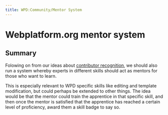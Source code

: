 ```yaml
---
title: WPD:Community/Mentor System
---
```

<h1><span class="mw-headline" id="Webplatform.org_mentor_system">Webplatform.org mentor system</span></h1>
<h2><span class="mw-headline" id="Summary">Summary</span></h2>
<p>Folowing on from our ideas about <a href="/wiki/WPD:Community/Contributor_Recognition" title="WPD:Community/Contributor Recognition">contributor recognition</a>, we should also run a system whereby experts in different skills should act as mentors for those who want to learn.
</p><p>This is especially relevant to WPD specific skills like editing and template modification, but could perhaps be extended to other things. The idea would be that the mentor could train the apprentice in that specific skill, and then once the mentor is satisfied that the apprentice has reached a certain level of proficiency, award them a skill badge to say so.
</p><p><br />
</p><p><br />
</p>
<div class="attribution">
<p><br />
</p><p><br />
</p>
</div>

<!-- 
NewPP limit report
CPU time usage: 0.044 seconds
Real time usage: 0.056 seconds
Preprocessor visited node count: 80/1000000
Preprocessor generated node count: 776/1000000
Post‐expand include size: 623/2097152 bytes
Template argument size: 738/2097152 bytes
Highest expansion depth: 4/40
Expensive parser function count: 0/100
-->

<!-- 
Transclusion expansion time report (%,ms,calls,template)
100.00%   45.667      1 - -total
 25.67%   11.721      1 - Template:Page_Title
 20.15%    9.202      1 - Template:Flags
 17.17%    7.842      1 - Template:External_Attribution
 12.14%    5.546      1 - Template:Summary_Section
  8.68%    3.962      1 - Template:Notes_Section
  6.89%    3.148      1 - Template:Topics
  5.37%    2.454      1 - Template:Basic_Page
-->

<!-- Saved in parser cache with key wpwiki:pcache:idhash:6788-0!*!0!!*!*!*!esi=1 and timestamp 20150731111753 and revision id 19432
 -->
